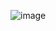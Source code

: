![image](https://github.com/Vagabong328/DemoEkzamen/assets/97594467/71bc845e-7713-4947-91db-3ac6954720d1)

